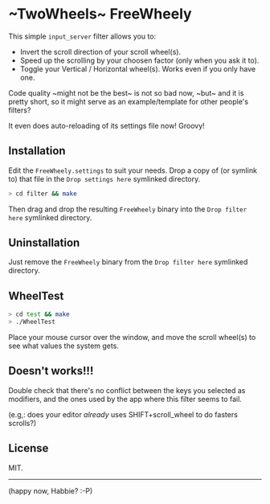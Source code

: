#  ~TwoWheels~ FreeWheely

This simple `input_server` filter allows you to:

 - Invert the scroll direction of your scroll wheel(s).
 - Speed up the scrolling by your choosen factor (only when you ask it to).
 - Toggle your Vertical / Horizontal wheel(s). Works even if you only have one.

Code quality ~might not be the best~ is not so bad now, ~but~ and it is pretty short, so it might serve as an example/template for other people's filters?

It even does auto-reloading of its settings file now! Groovy!


## Installation

Edit the `FreeWheely.settings` to suit your needs. Drop a copy of (or symlink to) that file in the `Drop settings here` symlinked directory.

```sh
> cd filter && make
```

Then drag and drop the resulting `FreeWheely` binary into the `Drop filter here` symlinked directory.


## Uninstallation

Just remove the `FreeWheely` binary from the `Drop filter here` symlinked directory.


## WheelTest

```sh
> cd test && make
> ./WheelTest
```

Place your mouse cursor over the window, and move the scroll wheel(s) to see what values the system gets.


## Doesn't works!!!

Double check that there's no conflict between the keys you selected as modifiers, and the ones used by the app where this filter seems to fail.

(e.g,: does your editor *already* uses SHIFT+scroll_wheel to do fasters scrolls?)


## License

MIT.

----

(happy now, Habbie? :-P)
